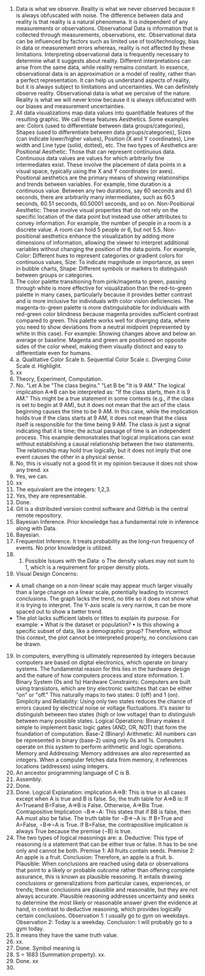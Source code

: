 1. Data is what we observe. Reality is what we never observed because it is always obfuscated with noise. The difference between data and reality is that reality is a natural phenomena. It is independent of any measurements or observations. Observational Data is information that is collected through measurements, observations, etc. Observational data can be influenced by factors such as limited use of tool/technology, bias in data or measurement errors whereas, reality is not affected by these limitations. Interpreting observational data is frequently necessary to determine what it suggests about reality. Different interpretations can arise from the same data, while reality remains constant. In essence, observational data is an approximation or a model of reality, rather than a perfect representation. It can help us understand aspects of reality, but it is always subject to limitations and uncertainties. We can definitely observe reality. Observational data is what we perceive of the nature. Reality is what we will never know because it is always obfuscated with our biases and measurement uncertainties.  
2. All data visualizations map data values into quantifiable features of the resulting graphic. We call these features Aesthetics. Some examples are: Colors (used to differentiate between data groups/categories), Shapes (used to differentiate between data groups/categories), Sizes (can indicate lower/higher values), Position (X and Y coordinates), Line width and Line type (solid, dotted), etc. The two types of Aesthetics are:
Positional Aesthetic: Those that can represent continuous data. Continuous data values are values for which arbitrarily fine intermediates exist. These involve the placement of data points in a visual space, typically using the X and Y coordinates (or axes). Positional aesthetics are the primary means of showing relationships and trends between variables. For example, time duration is a continuous value. Between any two durations, say 60 seconds and 61 seconds, there are arbitrarily many intermediates, such as 60.5 seconds, 60.51 seconds, 60.50001 seconds, and so on.
Non-Positional Aesthetic: These involve visual properties that do not rely on the specific location of the data point but instead use other attributes to convey information. For example, the number of people in a room is a discrete value. A room can hold 5 people or 6, but not 5.5. Non-positional aesthetics enhance the visualization by adding more dimensions of information, allowing the viewer to interpret additional variables without changing the position of the data points. For example, Color: Different hues to represent categories or gradient colors for continuous values, Size: To indicate magnitude or importance, as seen in bubble charts, Shape: Different symbols or markers to distinguish between groups or categories.  
3. The color palette transitioning from pink/magenta to green, passing through white is more effective for visualization than the red-to-green palette in many cases, particularly because it provides better contrast and is more inclusive for individuals with color vision deficiencies. The magenta-to-green palette is more distinguishable for individuals with red-green color blindness because magenta provides sufficient contrast compared to green. This palette works well for diverging data, where you need to show deviations from a neutral midpoint (represented by white in this case). For example: Showing changes above and below an average or baseline. Magenta and green are positioned on opposite sides of the color wheel, making them visually distinct and easy to differentiate even for humans.  
4. a. Qualitative Color Scale b. Sequential Color Scale c. Diverging Color Scale d. Highlight.   
5. xx
6. Theory, Experiment, Computation.
7. No. "Let A be "The class begins." "Let B be "It is 9 AM." The logical implication A⇒B can be interpreted as: "If the class starts, then it is 9 AM." This might be a true statement in some contexts (e.g., if the class is set to begin at 9 AM), but it does not mean that the act of the class beginning causes the time to be 9 AM. In this case, while the implication holds true if the class starts at 9 AM, it does not mean that the class itself is responsible for the time being 9 AM. The class is just a signal indicating that it is time; the actual passage of time is an independent process. This example demonstrates that logical implications can exist without establishing a causal relationship between the two statements. The relationship may hold true logically, but it does not imply that one event causes the other in a physical sense.
8. No, this is visually not a good fit in my opinion because it does not show any trend. xx  
9. Yes, we can.  
10. xx  
11. The equivalent are the integers: 1,2,3.  
12. Yes, they are representable.  
13. Done.  
14. Git is a distributed version control software and GitHub is the central remote repository.  
15. Bayesian Inference. Prior knowledge has a fundamental role in inference along with Data.   
16. Bayesian.  
17. Frequentist Inference. It treats probability as the long-run frequency of events. No prior knowledge is utilized.  
18. 1.	Possible Issues with the Data:
o	The density values may not sum to 1, which is a requirement for proper density plots.
2.	Visual Design Concerns:
- A small change on a non-linear scale may appear much larger visually than a large change on a linear scale, potentially leading to incorrect conclusions. The graph lacks the trend, no title so it does not show what it is trying to interpret. The Y-axis scale is very narrow, it can be more spaced out to show a better trend. 
- The plot lacks sufficient labels or titles to explain its purpose. For example:
•	What is the dataset or population?
•	Is this showing a specific subset of data, like a demographic group?
Therefore, without this context, the plot cannot be interpreted properly, no conclusions can be drawn.
19. In computers, everything is ultimately represented by integers because computers are based on digital electronics, which operate on binary systems. The fundamental reason for this lies in the hardware design and the nature of how computers process and store information. 1. Binary System (0s and 1s)
Hardware Constraints: Computers are built using transistors, which are tiny electronic switches that can be either "on" or "off." This naturally maps to two states: 0 (off) and 1 (on). Simplicity and Reliability: Using only two states reduces the chance of errors caused by electrical noise or voltage fluctuations. It's easier to distinguish between two states (high or low voltage) than to distinguish between many possible states. Logical Operations: Binary makes it simple to implement basic logic gates (AND, OR, NOT) that form the foundation of computation. Base-2 (Binary) Arithmetic: All numbers can be represented in binary (base-2) using only 0s and 1s. Computers operate on this system to perform arithmetic and logic operations. Memory and Addressing: Memory addresses are also represented as integers. When a computer fetches data from memory, it references locations (addresses) using integers.  
20. An ancestor programming language of C is B.
21. Assembly.
22. Done.
23. Done. Logical Explanation: implication A⇒B: This is true in all cases except when A is true and B is false. So, the truth table for A⇒B is: If A=Trueand B=False, A⇒B is False.
Otherwise, A⇒Bis True.
Contrapositive Implication ¬B⇒¬A: This states that if BB is false, then AA must also be false. The truth table for ¬B⇒¬A is:
If B=True and A=False, ¬B⇒¬A is True.
If B=False, the contrapositive implication is always True because the premise (¬B) is true.
24. The two types of logical reasonings are: a. Deductive: This type of reasoning is a statement that can be either true or false. It has to be one only and cannot be both. Premise 1: All fruits contain seeds. Premise 2: An apple is a fruit. Conclusion: Therefore, an apple is a fruit. b. Plausible: When conclusions are reached using data or observations that point to a likely or probable outcome rather than offering complete assurance, this is known as plausible reasoning. It entails drawing conclusions or generalizations from particular cases, experiences, or trends; these conclusions are plausible and reasonable, but they are not always accurate. Plausible reasoning addresses uncertainty and seeks to determine the most likely or reasonable answer given the evidence at hand, in contrast to deductive reasoning, which provides logically certain conclusions. Observation 1: I usually go to gym on weekdays. Observation 2: Today is a weekday. Conclusion: I will probably go to a gym today.
25. It means they have the same truth value.
26. xx.
27. Done. Symbol meaning is
28. S = 1683 (Summation property). xx.
29. Done.  xx
30. 
